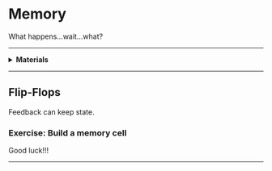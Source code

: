 # Memory

What happens...wait...what?

----

<details><summary><b>Materials</b></summary><p>

Contents|Description| # |Data|Link|
:-------|:----------|:-:|:--:|:--:|
D-Flip-Flop|4xDFF|2|-|-

Required|Description| # |Box|
:-------|:----------|:-:|:-:|
Multimeter|(Sealy MM18) pocket digital multimeter|1|[white](/boxes/white/README.md)|

</p></details>

----

## Flip-Flops

Feedback can keep state.

### Exercise: Build a memory cell

Good luck!!!

----
